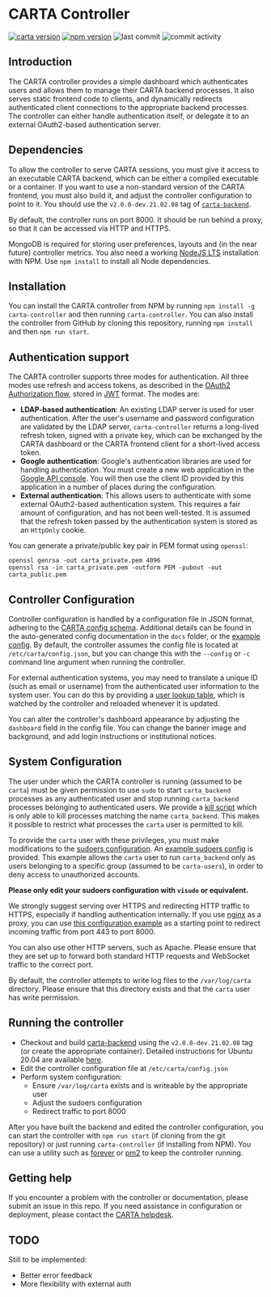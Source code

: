 # CARTA Controller
[![carta version](https://img.shields.io/badge/CARTA%20Version-2.0.0--dev.21.02.08-brightgreen)](https://github.com/CARTAvis/carta-backend/releases/tag/v2.0.0-dev.21.02.08)
[![npm version](http://img.shields.io/npm/v/carta-controller.svg?style=flat)](https://npmjs.org/package/carta-controller "View this project on npm")
![last commit](https://img.shields.io/github/last-commit/CARTAvis/carta-controller)
![commit activity](https://img.shields.io/github/commit-activity/m/CARTAvis/carta-controller)

## Introduction

The CARTA controller provides a simple dashboard which authenticates users and allows them to manage their CARTA backend processes. It also serves static frontend code to clients, and dynamically redirects authenticated client connections to the appropriate backend processes. The controller can either handle authentication itself, or delegate it to an external OAuth2-based authentication server.

## Dependencies

To allow the controller to serve CARTA sessions, you must give it access to an executable CARTA backend, which can be either a compiled executable or a container. If you want to use a non-standard version of the CARTA frontend, you must also build it, and adjust the controller configuration to point to it. You should use the `v2.0.0-dev.21.02.08` tag of [`carta-backend`](https://github.com/CARTAvis/carta-backend).

By default, the controller runs on port 8000. It should be run behind a proxy, so that it can be accessed via HTTP and HTTPS. 

MongoDB is required for storing user preferences, layouts and (in the near future) controller metrics. You also need a working [NodeJS LTS](https://github.com/nvm-sh/nvm#long-term-support) installation with NPM. Use `npm install` to install all Node dependencies.

## Installation

You can install the CARTA controller from NPM by running `npm install -g carta-controller` and then running `carta-controller`.
You can also install the controller from GitHub by cloning this repository, running `npm install` and then `npm run start`.

## Authentication support

The CARTA controller supports three modes for authentication. All three modes use refresh and access tokens, as described in the [OAuth2 Authorization flow](https://tools.ietf.org/html/rfc6749#section-1.3.1), stored in [JWT](https://jwt.io/) format. The modes are:
- **LDAP-based authentication**: An existing LDAP server is used for user authentication. After the user's username and password configuration are validated by the LDAP server, `carta-controller` returns a long-lived refresh token, signed with a private key, which can be exchanged by the CARTA dashboard or the CARTA frontend client for a short-lived access token.
- **Google authentication**: Google's authentication libraries are used for handling authentication. You must create a new web application in the [Google API console](https://console.developers.google.com/apis/credentials). You will then use the  client ID provided by this application in a number of places during the configuration.
- **External authentication**: This allows users to authenticate with some external OAuth2-based authentication system. This requires a fair amount of configuration, and has not been well-tested. It is assumed that the refresh token passed by the authentication system is stored as an `HttpOnly` cookie.

You can generate a private/public key pair in PEM format using `openssl`:
```shell script
openssl genrsa -out carta_private.pem 4096
openssl rsa -in carta_private.pem -outform PEM -pubout -out carta_public.pem
```

## Controller Configuration
Controller configuration is handled by a configuration file in JSON format, adhering to the [CARTA config schema](config/config_schema.json). Additional details can be found in the auto-generated config documentation in the `docs` folder, or the [example config](config/example_config.json). By default, the controller assumes the config file is located at `/etc/carta/config.json`, but you can change this with the `--config` or `-c` command line argument when running the controller. 

For external authentication systems, you may need to translate a unique ID (such as email or username) from the authenticated user information to the system user. You can do this by providing a [user lookup table](config/usertable.txt.stub), which is watched by the controller and reloaded whenever it is updated.

You can alter the controller's dashboard appearance by adjusting the `dashboard` field in the config file. You can change the banner image and background, and add login instructions or institutional notices.

## System Configuration

The user under which the CARTA controller is running (assumed to be `carta`) must be given permission to use `sudo` to start `carta_backend` processes as any authenticated user and stop running `carta_backend` processes belonging to authenticated users. We provide a [kill script](scripts/carta_kill_script.sh) which is only able to kill processes matching the name `carta_backend`. This makes it possible to restrict what processes the `carta` user is permitted to kill.

To provide the `carta` user with these privileges, you must make modifications to the [sudoers configuration](https://www.sudo.ws/man/1.9.0/sudoers.man.html). An [example sudoers config](config/example_sudoers_conf.stub) is provided. This example allows the `carta` user to run `carta_backend` only as users belonging to a specific group (assumed to be `carta-users`), in order to deny access to unauthorized accounts.

**Please only edit your sudoers configuration with `visudo` or equivalent.**

We strongly suggest serving over HTTPS and redirecting HTTP traffic to HTTPS, especially if handling authentication internally. If you use [nginx](https://www.nginx.com/) as a proxy, you can use [this configuration example](config/example_nginx.conf.stub) as a starting point to redirect incoming traffic from port 443 to port 8000.

You can also use other HTTP servers, such as Apache. Please ensure that they are set up to forward both standard HTTP requests and WebSocket traffic to the correct port.

By default, the controller attempts to write log files to the `/var/log/carta` directory. Please ensure that this directory exists and that the `carta` user has write permission.

## Running the controller

- Checkout and build [carta-backend](https://github.com/CARTAvis/carta-backend) using the `v2.0.0-dev.21.02.08` tag (or create the appropriate container). Detailed instructions for Ubuntu 20.04 are available [here](docs/ubuntu_focal_detailed_install.md).
- Edit the controller configuration file at `/etc/carta/config.json`
- Perform system configuration:
    - Ensure `/var/log/carta` exists and is writeable by the appropriate user    
    - Adjust the sudoers configuration
    - Redirect traffic to port 8000

After you have built the backend and edited the controller configuration, you can start the controller with `npm run start` (if cloning from the git repository) or just running `carta-controller` (if installing from NPM). You can use a utility such as [forever](https://github.com/foreversd/forever) or [pm2](https://pm2.keymetrics.io/) to keep the controller running.

## Getting help

If you encounter a problem with the controller or documentation, please submit an issue in this repo. If you need assistance in configuration or deployment, please contact the [CARTA helpdesk](mailto:carta_helpdesk@asiaa.sinica.edu.tw).

## TODO

Still to be implemented:
- Better error feedback
- More flexibility with external auth
